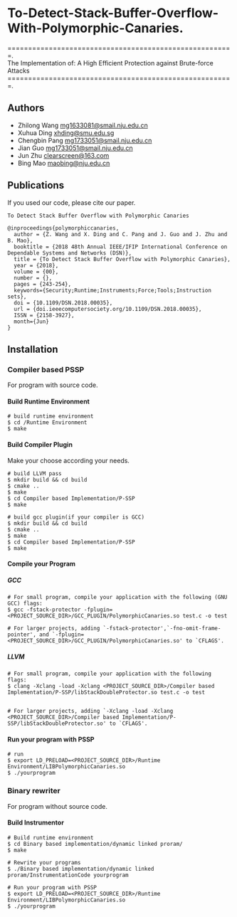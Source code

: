 # To-Detect-Stack-Buffer-Overflow-With-Polymorphic-Canaries.  
=======================================================.  
The Implementation of:
A High Efficient Protection against Brute-force Attacks
=======================================================. 
## Authors
- Zhilong Wang <mg1633081@smail.nju.edu.cn>
- Xuhua Ding <xhding@smu.edu.sg>
- Chengbin Pang <mg1733051@smail.nju.edu.cn>
- Jian Guo <mg1733051@smail.nju.edu.cn>
- Jun Zhu <clearscreen@163.com>
- Bing Mao <maobing@nju.edu.cn>


## Publications
If you used our code, please cite our paper.

```
To Detect Stack Buffer Overflow with Polymorphic Canaries

@inproceedings{polymorphiccanaries,
  author = {Z. Wang and X. Ding and C. Pang and J. Guo and J. Zhu and B. Mao},
  booktitle = {2018 48th Annual IEEE/IFIP International Conference on Dependable Systems and Networks (DSN)},
  title = {To Detect Stack Buffer Overflow with Polymorphic Canaries},
  year = {2018},
  volume = {00},
  number = {},
  pages = {243-254},
  keywords={Security;Runtime;Instruments;Force;Tools;Instruction sets},
  doi = {10.1109/DSN.2018.00035},
  url = {doi.ieeecomputersociety.org/10.1109/DSN.2018.00035},
  ISSN = {2158-3927},
  month={Jun}
}
```

## Installation

### Compiler based PSSP
For program with source code.

#### Build Runtime Environment
~~~~{.sh}
# build runtime environment
$ cd /Runtime Environment
$ make
~~~~

#### Build Compiler Plugin
Make your choose according your needs.
~~~~{.sh}
# build LLVM pass 
$ mkdir build && cd build
$ cmake ..
$ make
$ cd Compiler based Implementation/P-SSP
$ make

# build gcc plugin(if your compiler is GCC)
$ mkdir build && cd build
$ cmake ..
$ make
$ cd Compiler based Implementation/P-SSP
$ make
~~~~

#### Compile your Program

##### GCC
~~~~{.sh}
# For small program, compile your application with the following (GNU GCC) flags: 
$ gcc -fstack-protector -fplugin=<PROJECT_SOURCE_DIR>/GCC_PLUGIN/PolymorphicCanaries.so test.c -o test

# For larger projects, adding `-fstack-protector',`-fno-omit-frame-pointer', and `-fplugin=<PROJECT_SOURCE_DIR>/GCC_PLUGIN/PolymorphicCanaries.so' to `CFLAGS'.
~~~~

##### LLVM
~~~~{.sh}
# For small program, compile your application with the following flags: 
$ clang -Xclang -load -Xclang <PROJECT_SOURCE_DIR>/Compiler based Implementation/P-SSP/libStackDoubleProtector.so test.c -o test


# For larger projects, adding `-Xclang -load -Xclang <PROJECT_SOURCE_DIR>/Compiler based Implementation/P-SSP/libStackDoubleProtector.so' to `CFLAGS'.
~~~~

#### Run your program with PSSP
~~~~{.sh}
# run 
$ export LD_PRELOAD=<PROJECT_SOURCE_DIR>/Runtime Environment/LIBPolymorphicCanaries.so
$ ./yourprogram
~~~~


### Binary rewriter
For program without source code. 

#### Build Instrumentor
~~~~{.sh}
# Build runtime environment
$ cd Binary based implementation/dynamic linked proram/
$ make

# Rewrite your programs
$ ./Binary based implementation/dynamic linked proram/InstrumentationCode yourprogram

# Run your program with PSSP
$ export LD_PRELOAD=<PROJECT_SOURCE_DIR>/Runtime Environment/LIBPolymorphicCanaries.so
$ ./yourprogram
~~~~